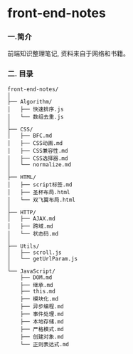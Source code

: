 # front-end-notes
### 一.简介
前端知识整理笔记, 资料来自于网络和书籍。

### 二. 目录

    front-end-notes/
    │
    ├── Algorithm/
    │   ├── 快速排序.js
    │   └── 数组去重.js
    │
    ├── CSS/
    │   ├── BFC.md
    │   ├── CSS动画.md
    │   ├── CSS兼容性.md
    │   ├── CSS选择器.md
    │   └── normalize.md
    │
    ├── HTML/
    │   ├── script标签.md
    │   ├── 圣杯布局.html
    │   └── 双飞翼布局.html
    │
    ├── HTTP/
    │   ├── AJAX.md
    │   ├── 跨域.md
    │   └── 状态码.md
    │
    ├── Utils/
    │   ├── scroll.js
    │   └── getUrlParam.js
    │
    └── JavaScript/
        ├── DOM.md
        ├── 继承.md
        ├── this.md
        ├── 模块化.md
        ├── 异步编程.md
        ├── 事件处理.md
        ├── 本地存储.md
        ├── 严格模式.md
        ├── 创建对象.md
        └── 正则表达式.md


